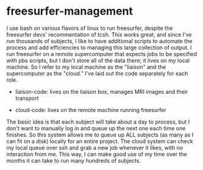 freesurfer-management
===============

I use bash on various flavors of linux to run freesurfer, despite the freesurfer devs' recommentation of tcsh. This works great, and since I've run thousands of subjects, I like to have additional scripts to automate the process and add efficiencies to managing this large collection of output. I run freesurfer on a remote supercomputer that expects jobs to be specified with pbs scripts, but I don't store all of the data there; it lives on my local machine. So I refer to my local machine as the "liaison" and the supercomputer as the "cloud." I've laid out the code separately for each role.

* liaison-code:
  lives on the liaison box, manages MRI images and their transport

* cloud-code:
  lives on the remote machine running freesurfer

The basic idea is that each subject will take about a day to process, but I don't want to manually log in and queue up the next one each time one finishes. So this system allows me to queue up ALL subjects (as many as I can fit on a disk) locally for an entire project. The cloud system can check my local queue over ssh and grab a new job whenever it likes, with no interaction from me. This way, I can make good use of my time over the months it can take to run many hundreds of subjects.
